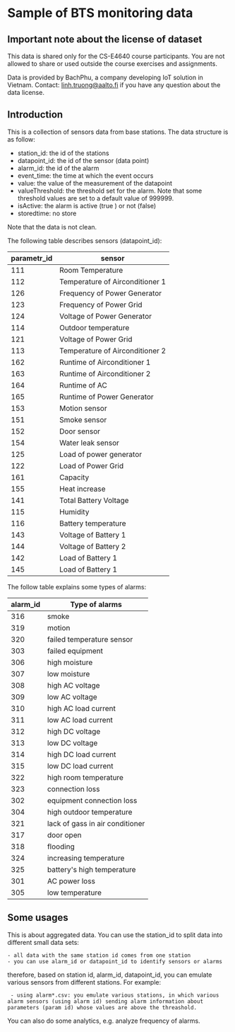 # Sample of BTS monitoring data
## Important note about the license of dataset
This data is shared only for the CS-E4640 course participants. You are not allowed to share or used outside the course exercises and assignments.

Data is provided by BachPhu, a company developing IoT solution in Vietnam. Contact: linh.truong@aalto.fi if you have any question about the data license.

## Introduction
This is a collection of sensors data from base stations.
The data structure is as follow:

* station_id: the id of the stations
* datapoint_id: the id of the sensor (data point)
* alarm_id: the id of the alarm
* event_time: the time at which the event occurs
* value: the value of the measurement of the datapoint
* valueThreshold: the threshold set for the alarm. Note that some threshold values are set to a default value of 999999.
* isActive: the alarm is active (true ) or not (false)
* storedtime: no store

Note that the data is not clean.

The following table describes sensors (datapoint_id):

parametr_id  | sensor
--------------  |--------------------
111 |	Room Temperature
112 |	Temperature of Airconditioner 1
126 |	Frequency of Power Generator
123 |	Frequency of Power Grid
124 |	Voltage of Power Generator
114 |	Outdoor temperature
121 |	Voltage of Power Grid
113 |	Temperature of Airconditioner 2
162 |	Runtime of Airconditioner 1
163 |	Runtime of Airconditioner 2
164 |	Runtime of AC
165 |	Runtime of Power Generator
153 |	Motion sensor
151 |	Smoke sensor
152 |	Door sensor
154 |	Water leak sensor
125 |	Load of power generator
122 |	Load of Power Grid
161 |	Capacity
155 |	Heat increase
141 |	Total Battery Voltage
115 |	Humidity
116 |	Battery temperature
143 |	Voltage of Battery 1
144 |	Voltage of Battery 2
142 |	Load of Battery 1
145 |	Load of Battery 1


The follow table explains some types of alarms:

alarm_id | Type of alarms
----------|--------------
316	| smoke
319	| motion
320	| failed temperature sensor
303	| failed equipment
306	| high moisture
307	| low moisture
308	| high AC voltage
309	| low AC voltage
310	| high AC load current
311	| low AC load current
312	| high DC voltage
313	| low  DC voltage
314	| high DC load current
315	| low DC load current
322	|high room temperature
323	|connection loss
302	| equipment connection loss
304	| high outdoor temperature
321	| lack of gass in air conditioner
317	| door open
318	| flooding
324	| increasing temperature
325	| battery's high temperature
301	| AC power loss
305	| low temperature

## Some usages
This is about aggregated data. You can use the station_id to split data into
different small data sets:

    - all data with the same station id comes from one station
    - you can use alarm_id or datapoint_id to identify sensors or alarms

therefore, based on station id, alarm_id, datapoint_id, you can emulate
various sensors from different stations.  For example:

     - using alarm*.csv: you emulate various stations, in which various alarm sensors (using alarm id) sending alarm information about parameters (param id) whose values are above the threashold.


You can also do some analytics, e.g. analyze frequency of alarms.
